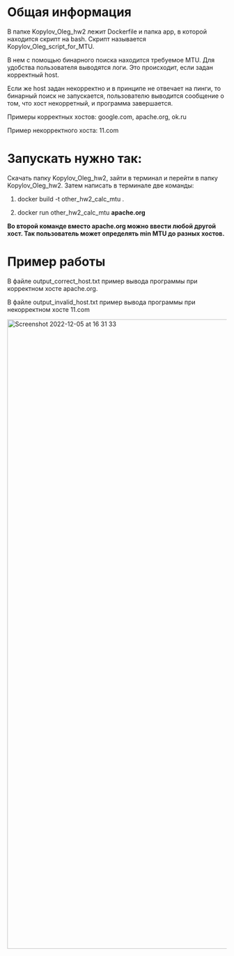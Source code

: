 # Общая информация

В папке Kopylov_Oleg_hw2 лежит Dockerfile и папка app, в которой находится скрипт на bash. Скрипт называется Kopylov_Oleg_script_for_MTU.

В нем с помощью бинарного поиска находится требуемое MTU. Для удобства пользователя выводятся логи. Это происходит, если задан корректный host.

Если же host задан некорректно и в принципе не отвечает на пинги, то бинарный поиск не запускается, пользователю выводится сообщение о том, что хост некорретный, и программа завершается.

Примеры корректных хостов: google.com, apache.org, ok.ru

Пример некорректного хоста: 11.com

# Запускать нужно так:

Скачать папку Kopylov_Oleg_hw2, зайти в терминал и перейти в папку Kopylov_Oleg_hw2. Затем написать в терминале две команды:

1) docker build -t other_hw2_calc_mtu .

2) docker run other_hw2_calc_mtu **apache.org**

**Во второй команде вместо apache.org можно ввести любой другой хост. Так пользователь может определять min MTU до разных хостов.**

# Пример работы
В файле output_correct_host.txt пример вывода программы при корректном хосте apache.org.

В файле output_invalid_host.txt пример вывода программы при некорректном хосте 11.com

<img width="1440" alt="Screenshot 2022-12-05 at 16 31 33" src="https://user-images.githubusercontent.com/55313421/205649387-bb998955-b3dc-45e3-91c7-dba58995e3d4.png">
